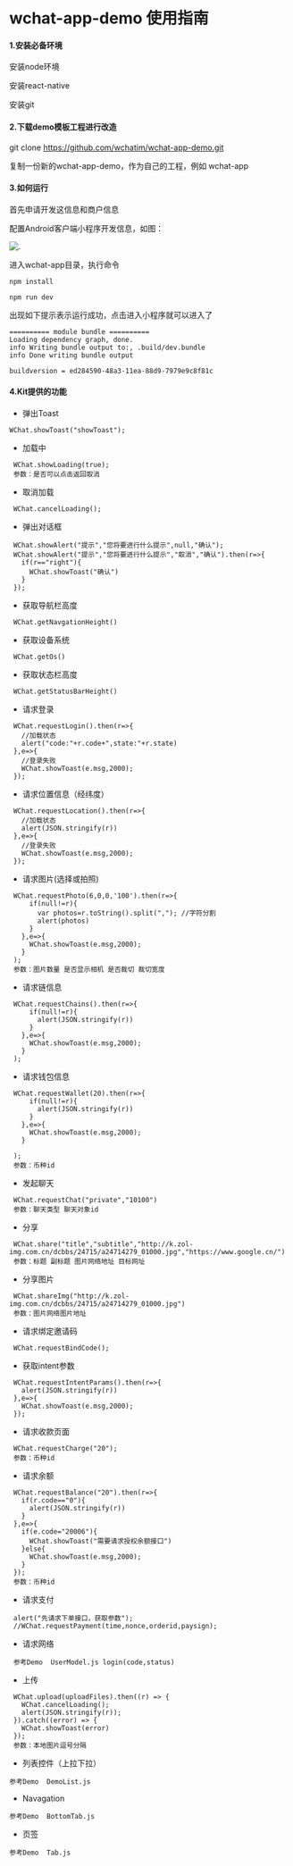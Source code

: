 # wchat-app-demo 使用指南

#### 1.安装必备环境
安装node环境

安装react-native

安装git
    
#### 2.下载demo模板工程进行改造
git clone https://github.com/wchatim/wchat-app-demo.git

复制一份新的wchat-app-demo，作为自己的工程，例如 wchat-app
    
#### 3.如何运行
首先申请开发这信息和商户信息

配置Android客户端小程序开发信息，如图：

![.](https://github.com/wchatim/wchat-app-demo/raw/master/img.jpg?raw=true)
    
进入wchat-app目录，执行命令

 `npm install`
 
 `npm run dev`
 
 出现如下提示表示运行成功，点击进入小程序就可以进入了
 ```
 ========== module bundle ==========
 Loading dependency graph, done.
 info Writing bundle output to:, .build/dev.bundle
 info Done writing bundle output
 
buildversion = ed284590-48a3-11ea-88d9-7979e9c8f81c
```
 
 
 #### 4.Kit提供的功能
 
* 弹出Toast
 ```
WChat.showToast("showToast");
``` 
 
* 加载中
```
 WChat.showLoading(true); 
 参数：是否可以点击返回取消
 ```
 
* 取消加载
```
 WChat.cancelLoading();
 ```
 
* 弹出对话框
```
 WChat.showAlert("提示","您将要进行什么提示",null,"确认");
 WChat.showAlert("提示","您将要进行什么提示","取消","确认").then(r=>{
   if(r=="right"){
     WChat.showToast("确认")
   }
 });
 ```
 
* 获取导航栏高度
```
 WChat.getNavgationHeight()
 ```
 
* 获取设备系统
```
 WChat.getOs()
 ```
 
* 获取状态栏高度
```
 WChat.getStatusBarHeight()
```
 
* 请求登录
```
 WChat.requestLogin().then(r=>{
   //加载状态
   alert("code:"+r.code+",state:"+r.state)
 },e=>{
   //登录失败
   WChat.showToast(e.msg,2000);
 });
 ```
 
* 请求位置信息（经纬度）
```
 WChat.requestLocation().then(r=>{
   //加载状态
   alert(JSON.stringify(r))
 },e=>{
   //登录失败
   WChat.showToast(e.msg,2000);
 });
 ```
 
* 请求图片(选择或拍照)
```
 WChat.requestPhoto(6,0,0,'100').then(r=>{
     if(null!=r){
       var photos=r.toString().split(","); //字符分割
       alert(photos)
     }
   },e=>{
     WChat.showToast(e.msg,2000);
   }
 );
 参数：图片数量 是否显示相机 是否裁切 裁切宽度
``` 
 
* 请求链信息
```
 WChat.requestChains().then(r=>{
     if(null!=r){
       alert(JSON.stringify(r))
     }
   },e=>{
     WChat.showToast(e.msg,2000);
   }
 );
 ```
 
* 请求钱包信息
```
 WChat.requestWallet(20).then(r=>{
     if(null!=r){
       alert(JSON.stringify(r))
     }
   },e=>{
     WChat.showToast(e.msg,2000);
   }
 
 );
 参数：币种id
 ```
 
* 发起聊天
```
 WChat.requestChat("private","10100")
 参数：聊天类型 聊天对象id
 ```
 
* 分享
```
 WChat.share("title","subtitle","http://k.zol-img.com.cn/dcbbs/24715/a24714279_01000.jpg","https://www.google.cn/")
 参数：标题 副标题 图片网络地址 目标网址
 ```
 
* 分享图片
```
 WChat.shareImg("http://k.zol-img.com.cn/dcbbs/24715/a24714279_01000.jpg")
 参数：图片网络图片地址
```
 
* 请求绑定邀请码
```
 WChat.requestBindCode();
```
 
* 获取intent参数
```
 WChat.requestIntentParams().then(r=>{
   alert(JSON.stringify(r))
 },e=>{
   WChat.showToast(e.msg,2000);
 });
 ```
 
* 请求收款页面
```
 WChat.requestCharge("20"); 
 参数：币种id
```
 
 
* 请求余额
```
 WChat.requestBalance("20").then(r=>{
   if(r.code=="0"){
     alert(JSON.stringify(r))
   }
 },e=>{
   if(e.code="20006"){
     WChat.showToast("需要请求授权余额接口")
   }else{
     WChat.showToast(e.msg,2000);
   }
 });
 参数：币种id
 ```
 
* 请求支付
```
 alert("先请求下单接口，获取参数");
 //WChat.requestPayment(time,nonce,orderid,paysign);
```
 
* 请求网络
```
 参考Demo  UserModel.js login(code,status)
```
 
 
* 上传
```
 WChat.upload(uploadFiles).then((r) => {
   WChat.cancelLoading();
   alert(JSON.stringify(r));
 }).catch((error) => {
   WChat.showToast(error)
 });
 参数：本地图片逗号分隔
 ```

* 列表控件（上拉下拉）
```
参考Demo  DemoList.js
```

* Navagation
```
参考Demo  BottomTab.js
```

* 页签
```
参考Demo  Tab.js
```

   



